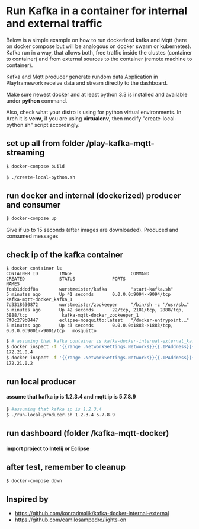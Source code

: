 # Run Kafka in a container for internal and external traffic

Below is a simple example on how to run dockerized kafka and Mqtt (here on docker compose but will be analogous on docker swarm or kubernetes). Kafka run in a way, that allows both, free traffic inside the clustes (container to container) and from external sources to the container (remote machine to container).

Kafka and Mqtt producer generate rundom data
Application in Playframework receive data and stream directly to the dashboard.

Make sure newest docker and at least python 3.3 is installed and available under **python** command.

Also, check what your distro is using for python virtual environments. In Arch it is **venv**, if you are using **virtualenv**, then modify "create-local-python.sh" script accordingly.



## set up all from folder /play-kafka-mqtt-streaming

```bash
$ docker-compose build
```

```bash
$ ./create-local-python.sh
```

## run docker and internal (dockerized) producer and consumer
```bash
$ docker-compose up
```

Give if up to 15 seconds (after images are downloaded). Produced and consumed messages 

## check ip of the kafka container

```
$ docker container ls
CONTAINER ID        IMAGE                      COMMAND                  CREATED             STATUS              PORTS                                            NAMES
fcab1ddcdf8a        wurstmeister/kafka         "start-kafka.sh"         5 minutes ago       Up 41 seconds       0.0.0.0:9094->9094/tcp                           kafka-mqtt-docker_kafka_1
7d3318630872        wurstmeister/zookeeper     "/bin/sh -c '/usr/sb…"   5 minutes ago       Up 42 seconds       22/tcp, 2181/tcp, 2888/tcp, 3888/tcp             kafka-mqtt-docker_zookeeper_1
7f0c279b8447        eclipse-mosquitto:latest   "/docker-entrypoint.…"   5 minutes ago       Up 43 seconds       0.0.0.0:1883->1883/tcp, 0.0.0.0:9001->9001/tcp   mosquitto
```



```bash
$ # assuming that kafka container is kafka-docker-internal-external_kafka_1
$ docker inspect -f '{{range .NetworkSettings.Networks}}{{.IPAddress}}{{end}}' fcab1ddcdf8a
172.21.0.4
$ docker inspect -f '{{range .NetworkSettings.Networks}}{{.IPAddress}}{{end}}' 7f0c279b8447
172.21.0.2
```

## run local producer 

#### assume that kafka ip is 1.2.3.4 and mqtt ip is 5.7.8.9

```bash
$ #assuming that kafka ip is 1.2.3.4
$ ./run-local-producer.sh 1.2.3.4 5.7.8.9
```

## run dashboard (folder /kafka-mqtt-docker)

#### import project to Intelij or Eclipse

## after test, remember to cleanup

```bash
$ docker-compose down
```

## Inspired by

* https://github.com/konradmalik/kafka-docker-internal-external
* https://github.com/camilosampedro/lights-on

